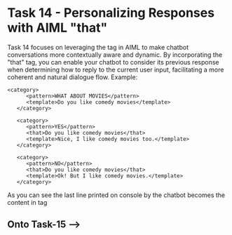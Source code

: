 # Task 14 - Personalizing Responses with AIML "that"

Task 14 focuses on leveraging the <that> tag in AIML to make chatbot conversations more contextually aware and dynamic. By incorporating the "that" tag, you can enable your chatbot to consider its previous response when determining how to reply to the current user input, facilitating a more coherent and natural dialogue flow. Example:

```
<category>
      <pattern>WHAT ABOUT MOVIES</pattern>
      <template>Do you like comedy movies</template>  
   </category>
   
   <category>
      <pattern>YES</pattern>
      <that>Do you like comedy movies</that>
      <template>Nice, I like comedy movies too.</template>
   </category>
   
   <category>
      <pattern>NO</pattern>
      <that>Do you like comedy movies</that>
      <template>Ok! But I like comedy movies.</template>
   </category> 

```
As you can see the last line printed on console by the  chatbot becomes the content in <that> tag


## Onto Task-15 -->
